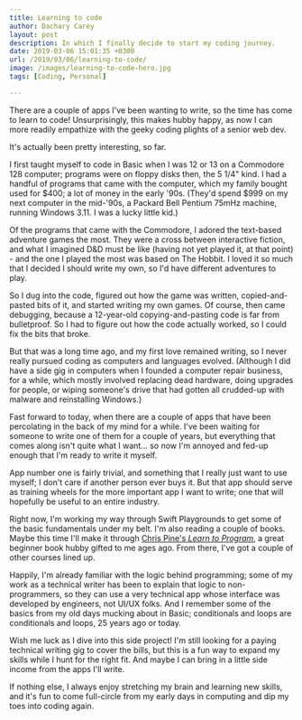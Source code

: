 ```yaml
---
title: Learning to code
author: Dachary Carey
layout: post
description: In which I finally decide to start my coding journey.
date: 2019-03-06 15:01:35 +0300
url: /2019/03/06/learning-to-code/
image: /images/learning-to-code-hero.jpg
tags: [Coding, Personal]

---
```

There are a couple of apps I've been wanting to write, so the time has come to learn to code! Unsurprisingly, this makes hubby happy, as now I can more readily empathize with the geeky coding plights of a senior web dev.

It's actually been pretty interesting, so far. 

I first taught myself to code in Basic when I was 12 or 13 on a Commodore 128 computer; programs were on floppy disks then, the 5 1/4" kind. I had a handful of programs that came with the computer, which my family bought used for $400; a lot of money in the early '90s. (They'd spend $999 on my next computer in the mid-'90s, a Packard Bell Pentium 75mHz machine, running Windows 3.11. I was a lucky little kid.)

Of the programs that came with the Commodore, I adored the text-based adventure games the most. They were a cross between interactive fiction, and what I imagined D&D must be like (having not yet played it, at that point) - and the one I played the most was based on The Hobbit. I loved it so much that I decided I should write my own, so I'd have different adventures to play.

So I dug into the code, figured out how the game was written, copied-and-pasted bits of it, and started writing my own games. Of course, then came debugging, because a 12-year-old copying-and-pasting code is far from bulletproof. So I had to figure out how the code actually worked, so I could fix the bits that broke.

But that was a long time ago, and my first love remained writing, so I never really pursued coding as computers and languages evolved. (Although I did have a side gig in computers when I founded a computer repair business, for a while, which mostly involved replacing dead hardware, doing upgrades for people, or wiping someone's drive that had gotten all crudded-up with malware and reinstalling Windows.)

Fast forward to today, when there are a couple of apps that have been percolating in the back of my mind for a while. I've been waiting for someone to write one of them for a couple of years, but everything that comes along isn't quite what I want... so now I'm annoyed and fed-up enough that I'm ready to write it myself. 

App number one is fairly trivial, and something that I really just want to use myself; I don't care if another person ever buys it. But that app should serve as training wheels for the more important app I want to write; one that will hopefully be useful to an entire industry.

Right now, I'm working my way through Swift Playgrounds to get some of the basic fundamentals under my belt. I'm also reading a couple of books. Maybe this time I'll make it through [Chris Pine's _Learn to Program_][1], a great beginner book hubby gifted to me ages ago. From there, I've got a couple of other courses lined up.

Happily, I'm already familiar with the logic behind programming; some of my work as a technical writer has been to explain that logic to non-programmers, so they can use a very technical app whose interface was developed by engineers, not UI/UX folks. And I remember some of the basics from my old days mucking about in Basic; conditionals and loops are conditionals and loops, 25 years ago or today. 

Wish me luck as I dive into this side project! I'm still looking for a paying technical writing gig to cover the bills, but this is a fun way to expand my skills while I hunt for the right fit. And maybe I can bring in a little side income from the apps I'll write. 

If nothing else, I always enjoy stretching my brain and learning new skills, and it's fun to come full-circle from my early days in computing and dip my toes into coding again.

 [1]: https://amzn.to/2IV1WJZ